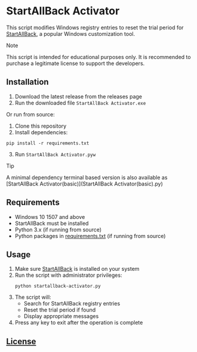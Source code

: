 # StartAllBack Activator

This script modifies Windows registry entries to reset the trial period for [StartAllBack](https://www.startallback.com/), a popular Windows customization tool.

> [!NOTE]
> This script is intended for educational purposes only. It is recommended to purchase a legitimate license to support the developers.

## Installation

1. Download the latest release from the releases page
3. Run the downloaded file `StartAllBack Activator.exe`

Or run from source:

1. Clone this repository
2. Install dependencies:
```
pip install -r requirements.txt
```
3. Run `StartAllBack Activator.pyw`

> [!TIP]
> A minimal dependency terminal based version is also available as [StartAllBack Activator(basic)](StartAllBack Activator(basic).py)
## Requirements

- Windows 10 1507 and above
- StartAllBack must be installed
- Python 3.x (if running from source)
- Python packages in [requirements.txt](requirements.txt) (if running from source)

## Usage

1. Make sure [StartAllBack](https://www.startallback.com/) is installed on your system
2. Run the script with administrator privileges:
   ```
   python startallback-activator.py
   ```
3. The script will:
   - Search for StartAllBack registry entries
   - Reset the trial period if found
   - Display appropriate messages
4. Press any key to exit after the operation is complete

## [License](LICENSE)
